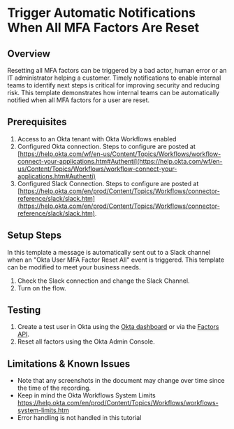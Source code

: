 # Trigger Automatic Notifications When All MFA Factors Are Reset

## Overview

Resetting all MFA factors can be triggered by a bad actor, human error or an IT administrator helping a customer. Timely notifications to enable internal teams to identify next steps is critical for improving security and reducing risk. This template demonstrates how internal teams can be automatically notified
when all MFA factors for a user are reset.

## Prerequisites

1.  Access to an Okta tenant with Okta Workflows enabled
2.  Configured Okta connection. Steps to configure are posted at [https://help.okta.com/wf/en-us/Content/Topics/Workflows/workflow-connect-your-applications.htm#Authenti](https://help.okta.com/wf/en-us/Content/Topics/Workflows/workflow-connect-your-applications.htm#Authenti)
3.  Configured Slack Connection. Steps to configure are posted at [https://help.okta.com/en/prod/Content/Topics/Workflows/connector-reference/slack/slack.htm](https://help.okta.com/en/prod/Content/Topics/Workflows/connector-reference/slack/slack.htm).
   
## Setup Steps

In this template a message is automatically sent out to a Slack channel
when an "Okta User MFA Factor Reset All" event is triggered. This template can be modified to meet your business needs.

1.  Check the Slack connection and change the Slack Channel.
2.  Turn on the flow.

## Testing

1.  Create a test user in Okta using the [Okta dashboard](https://www.google.com/url?q=https://help.okta.com/en/prod/Content/Topics/Security/mfa/mfa-reset-users.htm&amp;sa=D&amp;source=editors&amp;ust=1637191704457000&amp;usg=AOvVaw3KlJslpqFST8_5KQKi9wC9) or via the [Factors API](https://developer.okta.com/docs/reference/api/factors/).
2.  Reset all factors using the Okta Admin Console.
               
## Limitations & Known Issues

-   Note that any screenshots in the document may change over time since the time of the recording.
-   Keep in mind the Okta Workflows System Limits
    <a href="https://www.google.com/url?q=https://help.okta.com/en/prod/Content/Topics/Workflows/workflows-system-limits.htm&amp;sa=D&amp;source=editors&amp;ust=1637191704459000&amp;usg=AOvVaw1RY1AqSHmcKwrG3vHgA4ED" class="c0">https://help.okta.com/en/prod/Content/Topics/Workflows/workflows-system-limits.htm</a>
-   Error handling is not handled in this tutorial
